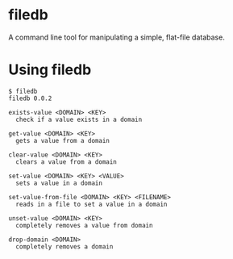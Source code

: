 # filedb

A command line tool for manipulating a simple, flat-file database.

# Using filedb

```
$ filedb
filedb 0.0.2

exists-value <DOMAIN> <KEY>
  check if a value exists in a domain

get-value <DOMAIN> <KEY>
  gets a value from a domain

clear-value <DOMAIN> <KEY>
  clears a value from a domain

set-value <DOMAIN> <KEY> <VALUE>
  sets a value in a domain

set-value-from-file <DOMAIN> <KEY> <FILENAME>
  reads in a file to set a value in a domain

unset-value <DOMAIN> <KEY>
  completely removes a value from domain

drop-domain <DOMAIN>
  completely removes a domain
```
